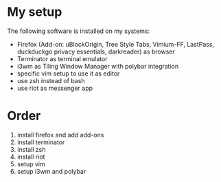 # My setup
The following software is installed on my systems:
- Firefox (Add-on: uBlockOrigin, Tree Style Tabs, Vimium-FF, LastPass, duckduckgo privacy essentials, darkreader) as browser
- Terminator as terminal emulator
- i3wm as Tiling Window Manager with polybar integration 
- specific vim setup to use it as editor
- use zsh instead of bash
- use riot as messenger app

# Order
1. install firefox and add add-ons
2. install terminator
3. install zsh
4. install riot
5. setup vim 
6. setup i3wm and polybar
